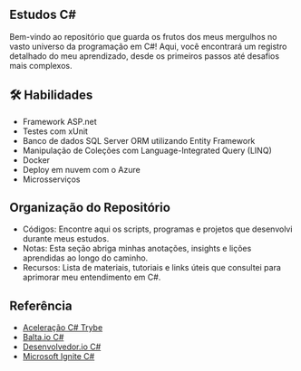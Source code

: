 
## Estudos C#

Bem-vindo ao repositório que guarda os frutos dos meus mergulhos no vasto universo da programação em C#! Aqui, você encontrará um registro detalhado do meu aprendizado, desde os primeiros passos até desafios mais complexos.


## 🛠 Habilidades

- Framework ASP.net
- Testes com xUnit
- Banco de dados SQL Server ORM utilizando Entity Framework
- Manipulação de Coleções com Language-Integrated Query (LINQ)
- Docker
- Deploy em nuvem com o Azure
- Microsserviços

## Organização do Repositório

- Códigos: Encontre aqui os scripts, programas e projetos que desenvolvi durante meus estudos.
- Notas: Esta seção abriga minhas anotações, insights e lições aprendidas ao longo do caminho.
- Recursos: Lista de materiais, tutoriais e links úteis que consultei para aprimorar meu entendimento em C#.

## Referência

 - [Aceleração C# Trybe](https://www.betrybe.com/)
 - [Balta.io C#](https://balta.io/)
 - [Desenvolvedor.io C#](https://desenvolvedor.io/)
 - [Microsoft Ignite C#](https://learn.microsoft.com/en-us/dotnet/csharp/)

